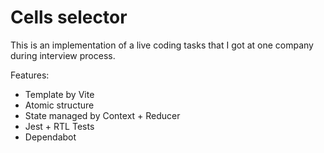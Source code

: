 # Cells selector

This is an implementation of a live coding tasks that I got at one company during interview process.

Features:

- Template by Vite
- Atomic structure
- State managed by Context + Reducer 
- Jest + RTL Tests 
- Dependabot
